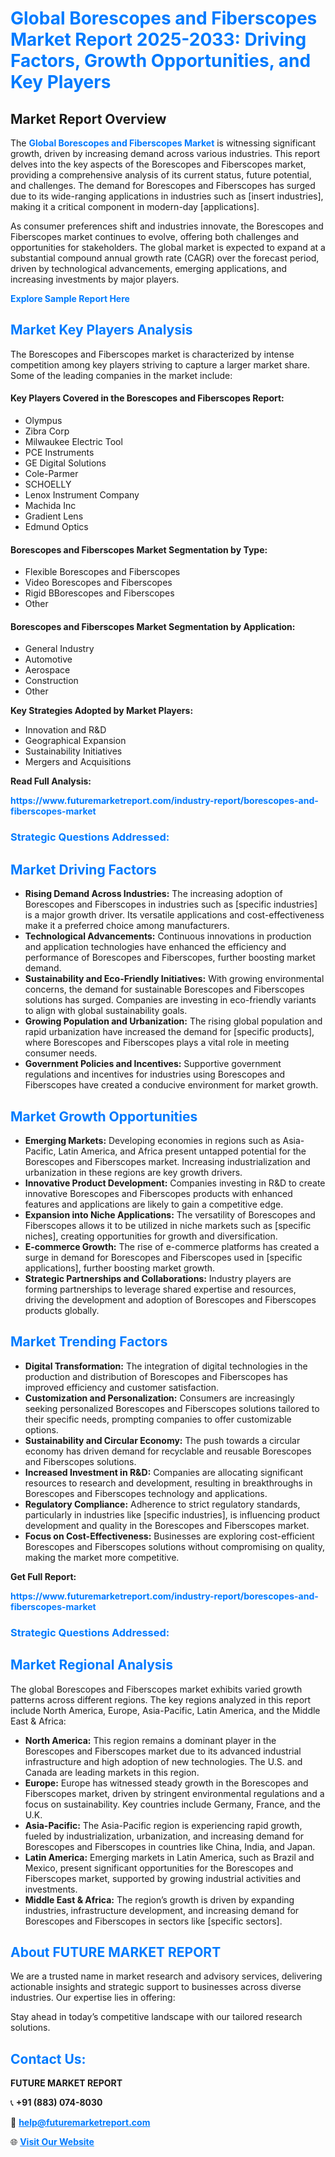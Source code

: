 <h1 style="color: #007BFF;">Global Borescopes and Fiberscopes Market Report 2025-2033: Driving Factors, Growth Opportunities, and Key Players</h1>

<section id="overview">
<h2>Market Report Overview</h2>
<p>The <a href="https://www.futuremarketreport.com/industry-report/borescopes-and-fiberscopes-market" style="color: #007BFF; text-decoration: none;"><strong>Global Borescopes and Fiberscopes Market</strong></a> is witnessing significant growth, driven by increasing demand across various industries. This report delves into the key aspects of the Borescopes and Fiberscopes market, providing a comprehensive analysis of its current status, future potential, and challenges. The demand for Borescopes and Fiberscopes has surged due to its wide-ranging applications in industries such as [insert industries], making it a critical component in modern-day [applications].</p>
<p>As consumer preferences shift and industries innovate, the Borescopes and Fiberscopes market continues to evolve, offering both challenges and opportunities for stakeholders. The global market is expected to expand at a substantial compound annual growth rate (CAGR) over the forecast period, driven by technological advancements, emerging applications, and increasing investments by major players.</p>
</section>

<section id="overview">
<p><a href="https://www.futuremarketreport.com/request-sample/reportId=60343" style="color: #007BFF; text-decoration: none;"><strong>Explore Sample Report Here</strong></a></p>
</section>

<section id="key-players">
<h2 style="color: #007BFF;">Market Key Players Analysis</h2>
<p>The Borescopes and Fiberscopes market is characterized by intense competition among key players striving to capture a larger market share. Some of the leading companies in the market include:</p>
<h4>Key Players Covered in the Borescopes and Fiberscopes Report:</h4>
<ul><li>Olympus</li><li>Zibra Corp</li><li>Milwaukee Electric Tool</li><li>PCE Instruments</li><li>GE Digital Solutions</li><li>Cole-Parmer</li><li>SCHOELLY</li><li>Lenox Instrument Company</li><li>Machida Inc</li><li>Gradient Lens</li><li>Edmund Optics</li></ul>
<h4>Borescopes and Fiberscopes Market Segmentation by Type:</h4>
<ul><li>Flexible Borescopes and Fiberscopes</li><li>Video Borescopes and Fiberscopes</li><li>Rigid BBorescopes and Fiberscopes</li><li>Other</li></ul>

<h4>Borescopes and Fiberscopes Market Segmentation by Application:</h4>
<ul><li>General Industry</li><li>Automotive</li><li>Aerospace</li><li>Construction</li><li>Other</li></ul>
<p><strong>Key Strategies Adopted by Market Players:</strong></p>
<ul>
<li>Innovation and R&D</li>
<li>Geographical Expansion</li>
<li>Sustainability Initiatives</li>
<li>Mergers and Acquisitions</li>
</ul>
</section>

<section>
<p><strong>Read Full Analysis: </strong></p><a href="https://www.futuremarketreport.com/industry-report/borescopes-and-fiberscopes-market" style="color: #007BFF; text-decoration: none;"><strong>https://www.futuremarketreport.com/industry-report/borescopes-and-fiberscopes-market</strong></a>
<h3 style="color: #007BFF;">Strategic Questions Addressed:</h3>
</section>

<section id="driving-factors">
<h2 style="color: #007BFF;">Market Driving Factors</h2>
<ul>
<li><strong>Rising Demand Across Industries:</strong> The increasing adoption of Borescopes and Fiberscopes in industries such as [specific industries] is a major growth driver. Its versatile applications and cost-effectiveness make it a preferred choice among manufacturers.</li>
<li><strong>Technological Advancements:</strong> Continuous innovations in production and application technologies have enhanced the efficiency and performance of Borescopes and Fiberscopes, further boosting market demand.</li>
<li><strong>Sustainability and Eco-Friendly Initiatives:</strong> With growing environmental concerns, the demand for sustainable Borescopes and Fiberscopes solutions has surged. Companies are investing in eco-friendly variants to align with global sustainability goals.</li>
<li><strong>Growing Population and Urbanization:</strong> The rising global population and rapid urbanization have increased the demand for [specific products], where Borescopes and Fiberscopes plays a vital role in meeting consumer needs.</li>
<li><strong>Government Policies and Incentives:</strong> Supportive government regulations and incentives for industries using Borescopes and Fiberscopes have created a conducive environment for market growth.</li>
</ul>
</section>

<section id="growth-opportunities">
<h2 style="color: #007BFF;">Market Growth Opportunities</h2>
<ul>
<li><strong>Emerging Markets:</strong> Developing economies in regions such as Asia-Pacific, Latin America, and Africa present untapped potential for the Borescopes and Fiberscopes market. Increasing industrialization and urbanization in these regions are key growth drivers.</li>
<li><strong>Innovative Product Development:</strong> Companies investing in R&D to create innovative Borescopes and Fiberscopes products with enhanced features and applications are likely to gain a competitive edge.</li>
<li><strong>Expansion into Niche Applications:</strong> The versatility of Borescopes and Fiberscopes allows it to be utilized in niche markets such as [specific niches], creating opportunities for growth and diversification.</li>
<li><strong>E-commerce Growth:</strong> The rise of e-commerce platforms has created a surge in demand for Borescopes and Fiberscopes used in [specific applications], further boosting market growth.</li>
<li><strong>Strategic Partnerships and Collaborations:</strong> Industry players are forming partnerships to leverage shared expertise and resources, driving the development and adoption of Borescopes and Fiberscopes products globally.</li>
</ul>
</section>

<section id="trending-factors">
<h2 style="color: #007BFF;">Market Trending Factors</h2>
<ul>
<li><strong>Digital Transformation:</strong> The integration of digital technologies in the production and distribution of Borescopes and Fiberscopes has improved efficiency and customer satisfaction.</li>
<li><strong>Customization and Personalization:</strong> Consumers are increasingly seeking personalized Borescopes and Fiberscopes solutions tailored to their specific needs, prompting companies to offer customizable options.</li>
<li><strong>Sustainability and Circular Economy:</strong> The push towards a circular economy has driven demand for recyclable and reusable Borescopes and Fiberscopes solutions.</li>
<li><strong>Increased Investment in R&D:</strong> Companies are allocating significant resources to research and development, resulting in breakthroughs in Borescopes and Fiberscopes technology and applications.</li>
<li><strong>Regulatory Compliance:</strong> Adherence to strict regulatory standards, particularly in industries like [specific industries], is influencing product development and quality in the Borescopes and Fiberscopes market.</li>
<li><strong>Focus on Cost-Effectiveness:</strong> Businesses are exploring cost-efficient Borescopes and Fiberscopes solutions without compromising on quality, making the market more competitive.</li>
</ul>
</section>

<section>
<p><strong>Get Full Report: </strong></p><a href="https://www.futuremarketreport.com/industry-report/borescopes-and-fiberscopes-market" style="color: #007BFF; text-decoration: none;"><strong>https://www.futuremarketreport.com/industry-report/borescopes-and-fiberscopes-market</strong></a>
<h3 style="color: #007BFF;">Strategic Questions Addressed:</h3>
</section>


<section id="regional-analysis">
<h2 style="color: #007BFF;">Market Regional Analysis</h2>
<p>The global Borescopes and Fiberscopes market exhibits varied growth patterns across different regions. The key regions analyzed in this report include North America, Europe, Asia-Pacific, Latin America, and the Middle East & Africa:</p>
<ul>
<li><strong>North America:</strong> This region remains a dominant player in the Borescopes and Fiberscopes market due to its advanced industrial infrastructure and high adoption of new technologies. The U.S. and Canada are leading markets in this region.</li>
<li><strong>Europe:</strong> Europe has witnessed steady growth in the Borescopes and Fiberscopes market, driven by stringent environmental regulations and a focus on sustainability. Key countries include Germany, France, and the U.K.</li>
<li><strong>Asia-Pacific:</strong> The Asia-Pacific region is experiencing rapid growth, fueled by industrialization, urbanization, and increasing demand for Borescopes and Fiberscopes in countries like China, India, and Japan.</li>
<li><strong>Latin America:</strong> Emerging markets in Latin America, such as Brazil and Mexico, present significant opportunities for the Borescopes and Fiberscopes market, supported by growing industrial activities and investments.</li>
<li><strong>Middle East & Africa:</strong> The region’s growth is driven by expanding industries, infrastructure development, and increasing demand for Borescopes and Fiberscopes in sectors like [specific sectors].</li>
</ul>
</section>

<footer>
<h2 style="color: #007BFF;">About FUTURE MARKET REPORT</h2>
<p>We are a trusted name in market research and advisory services, delivering actionable insights and strategic support to businesses across diverse industries. Our expertise lies in offering:</p>

<p>Stay ahead in today’s competitive landscape with our tailored research solutions.</p>

<h2 style="color: #007BFF;">Contact Us:</h2>
<p><strong>FUTURE MARKET REPORT</strong></p>
<p>📞 <strong>+91 (883) 074-8030</strong></p>
<p>📧 <strong><a href="mailto:help@futuremarketreport.com" style="color: #007BFF;">help@futuremarketreport.com</a></strong></p>
<p>🌐 <strong><a href="https://www.futuremarketreport.com/" style="color: #007BFF;">Visit Our Website</a></strong></p>
</footer>
